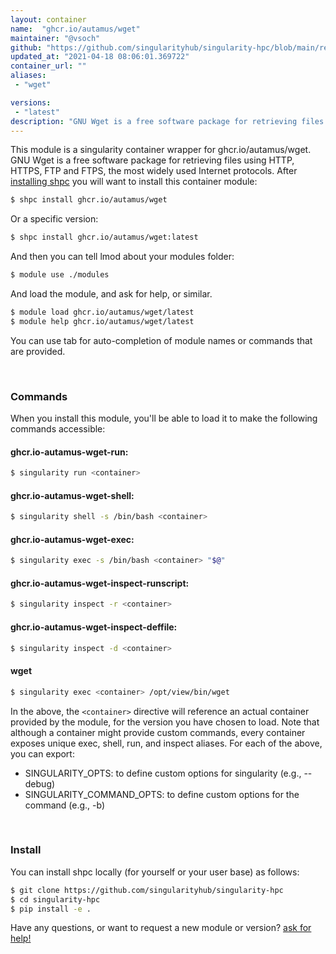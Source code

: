 ```yaml
---
layout: container
name:  "ghcr.io/autamus/wget"
maintainer: "@vsoch"
github: "https://github.com/singularityhub/singularity-hpc/blob/main/registry/ghcr.io/autamus/wget/container.yaml"
updated_at: "2021-04-18 08:06:01.369722"
container_url: ""
aliases:
 - "wget"

versions:
 - "latest"
description: "GNU Wget is a free software package for retrieving files using HTTP, HTTPS, FTP and FTPS, the most widely used Internet protocols."
---
```


This module is a singularity container wrapper for ghcr.io/autamus/wget.
GNU Wget is a free software package for retrieving files using HTTP, HTTPS, FTP and FTPS, the most widely used Internet protocols.
After [installing shpc](#install) you will want to install this container module:

```bash
$ shpc install ghcr.io/autamus/wget
```

Or a specific version:

```bash
$ shpc install ghcr.io/autamus/wget:latest
```

And then you can tell lmod about your modules folder:

```bash
$ module use ./modules
```

And load the module, and ask for help, or similar.

```bash
$ module load ghcr.io/autamus/wget/latest
$ module help ghcr.io/autamus/wget/latest
```

You can use tab for auto-completion of module names or commands that are provided.

<br>

### Commands

When you install this module, you'll be able to load it to make the following commands accessible:

#### ghcr.io-autamus-wget-run:

```bash
$ singularity run <container>
```

#### ghcr.io-autamus-wget-shell:

```bash
$ singularity shell -s /bin/bash <container>
```

#### ghcr.io-autamus-wget-exec:

```bash
$ singularity exec -s /bin/bash <container> "$@"
```

#### ghcr.io-autamus-wget-inspect-runscript:

```bash
$ singularity inspect -r <container>
```

#### ghcr.io-autamus-wget-inspect-deffile:

```bash
$ singularity inspect -d <container>
```


#### wget
       
```bash
$ singularity exec <container> /opt/view/bin/wget
```



In the above, the `<container>` directive will reference an actual container provided
by the module, for the version you have chosen to load. Note that although a container
might provide custom commands, every container exposes unique exec, shell, run, and
inspect aliases. For each of the above, you can export:

 - SINGULARITY_OPTS: to define custom options for singularity (e.g., --debug)
 - SINGULARITY_COMMAND_OPTS: to define custom options for the command (e.g., -b)

<br>
  
### Install

You can install shpc locally (for yourself or your user base) as follows:

```bash
$ git clone https://github.com/singularityhub/singularity-hpc
$ cd singularity-hpc
$ pip install -e .
```

Have any questions, or want to request a new module or version? [ask for help!](https://github.com/singularityhub/singularity-hpc/issues)